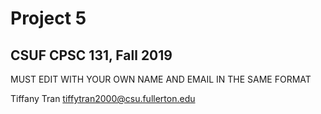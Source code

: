 # Project 5
## CSUF CPSC 131, Fall 2019

MUST EDIT WITH YOUR OWN NAME AND EMAIL IN THE SAME FORMAT

Tiffany Tran tiffytran2000@csu.fullerton.edu
